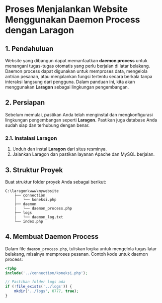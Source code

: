 
# Proses Menjalankan Website Menggunakan Daemon Process dengan Laragon

## 1. Pendahuluan
Website yang dibangun dapat memanfaatkan **daemon process** untuk menangani tugas-tugas otomatis yang perlu berjalan di latar belakang. Daemon process dapat digunakan untuk memproses data, mengelola antrian pesanan, atau menjalankan fungsi tertentu secara berkala tanpa interaksi langsung dari pengguna. Dalam panduan ini, kita akan menggunakan **Laragon** sebagai lingkungan pengembangan.

## 2. Persiapan
Sebelum memulai, pastikan Anda telah menginstal dan mengkonfigurasi lingkungan pengembangan seperti **Laragon**. Pastikan juga database Anda sudah siap dan terhubung dengan benar.

### 2.1. Instalasi Laragon
1. Unduh dan instal **Laragon** dari situs resminya.
2. Jalankan Laragon dan pastikan layanan Apache dan MySQL berjalan.

## 3. Struktur Proyek
Buat struktur folder proyek Anda sebagai berikut:
```
C:\laragon\www\mywebsite    
    ├── connection   
    │   └── koneksi.php
    ├── daemon
    |   └── daemon_process.php
    ├── logs 
    |   └── daemon_log.txt
    └── index.php
```

## 4. Membuat Daemon Process
Dalam file `daemon_process.php`, tuliskan logika untuk mengelola tugas latar belakang, misalnya memproses pesanan. Contoh kode untuk daemon process:
```php
<?php
include('../connection/koneksi.php');

// Pastikan folder logs ada
if (!file_exists('../logs')) {
    mkdir('../logs', 0777, true);
}